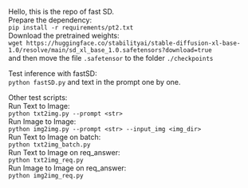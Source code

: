 Hello, this is the repo of fast SD.  
Prepare the dependency:  
`pip install -r requirements/pt2.txt`  
Download the pretrained weights:  
`wget https://huggingface.co/stabilityai/stable-diffusion-xl-base-1.0/resolve/main/sd_xl_base_1.0.safetensors?download=true`  
and then move the file `.safetensor` to the folder `./checkpoints`  

Test inference with fastSD:    
`python fastSD.py` and text in the prompt one by one.    

Other test scripts:  
Run Text to Image:  
`python txt2img.py --prompt <str>`   
Run Image to Image:  
`python img2img.py --prompt <str> --input_img <img_dir>`   
Run Text to Image on batch:  
`python txt2img_batch.py`  
Run Text to Image on req_answer:  
`python txt2img_req.py`   
Run Image to Image on req_answer:  
`python img2img_req.py` 